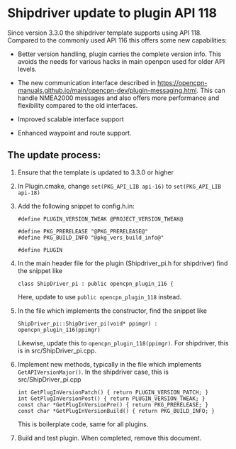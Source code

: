 Shipdriver update to plugin API 118
===================================

Since version 3.3.0 the shipdriver template supports using API 118. Compared
to the commonly used API 116 this offers some new capabilities:

  - Better version handling, plugin carries the complete version info. This
    avoids the needs for various hacks in main openpcn used for older API
    levels.

  - The new communication interface described in
    https://opencpn-manuals.github.io/main/opencpn-dev/plugin-messaging.html.
    This can handle NMEA2000 messages and also offers more performance
    and flexibility compared to the old interfaces.

  - Improved scalable interface support

  - Enhanced waypoint and route support.

The update process:
-------------------

1. Ensure that the template is updated to 3.3.0 or higher

2. In Plugin.cmake, change `set(PKG_API_LIB api-16)` to `set(PKG_API_LIB api-18)`

3. Add the following snippet to config.h.in:
   ```
   #define PLUGIN_VERSION_TWEAK @PROJECT_VERSION_TWEAK@

   #define PKG_PRERELEASE "@PKG_PRERELEASE@"
   #define PKG_BUILD_INFO "@pkg_vers_build_info@"

   #define PLUGIN
   ```

4. In the main header file for the plugin (Shipdriver_pi.h for shipdriver)
   find the snippet like
   ```
   class ShipDriver_pi : public opencpn_plugin_116 {
   ```
   Here, update to use `public opencpn_plugin_118` instead.

5. In the file which implements the constructor, find the snippet like
   ```
   ShipDriver_pi::ShipDriver_pi(void* ppimgr) : opencpn_plugin_116(ppimgr)
   ```
   Likewise, update this to `opencpn_plugin_118(ppimgr)`.  For shipdriver,
   this is in src/ShipDriver_pi.cpp.

6. Implement new methods, typically in the file which implements
   `GetAPIVersionMajor()`. In the shipdriver case, this is src/ShipDriver_pi.cpp
   ```
   int GetPlugInVersionPatch() { return PLUGIN_VERSION_PATCH; }
   int GetPlugInVersionPost() { return PLUGIN_VERSION_TWEAK; }
   const char *GetPlugInVersionPre() { return PKG_PRERELEASE; }
   const char *GetPlugInVersionBuild() { return PKG_BUILD_INFO; }
   ```
   This is boilerplate code, same for all plugins. 

7. Build and test plugin. When completed, remove this document.
